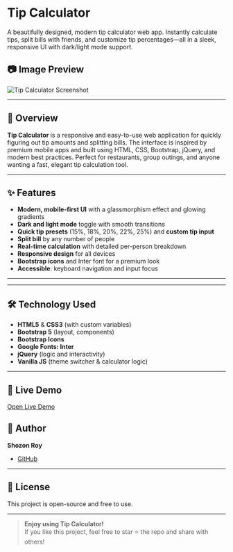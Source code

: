 # Tip Calculator

A beautifully designed, modern tip calculator web app. Instantly calculate tips, split bills with friends, and customize tip percentages—all in a sleek, responsive UI with dark/light mode support.

## 📷 Image Preview

![Tip Calculator Screenshot](preview.png)

---

## 📝 Overview

**Tip Calculator** is a responsive and easy-to-use web application for quickly figuring out tip amounts and splitting bills. The interface is inspired by premium mobile apps and built using HTML, CSS, Bootstrap, jQuery, and modern best practices. Perfect for restaurants, group outings, and anyone wanting a fast, elegant tip calculation tool.

---

## ✨ Features

- **Modern, mobile-first UI** with a glassmorphism effect and glowing gradients
- **Dark and light mode** toggle with smooth transitions
- **Quick tip presets** (15%, 18%, 20%, 22%, 25%) and **custom tip input**
- **Split bill** by any number of people
- **Real-time calculation** with detailed per-person breakdown
- **Responsive design** for all devices
- **Bootstrap icons** and Inter font for a premium look
- **Accessible**: keyboard navigation and input focus

---

---

## 🛠️ Technology Used

- **HTML5** & **CSS3** (with custom variables)
- **Bootstrap 5** (layout, components)
- **Bootstrap Icons**
- **Google Fonts: Inter**
- **jQuery** (logic and interactivity)
- **Vanilla JS** (theme switcher & calculator logic)

---


## 🚀 Live Demo

[Open Live Demo](#) 


## 👤 Author

**Shozon Roy**  
- [GitHub](https://github.com/Shozon-Roy)

---

## 📄 License

This project is open-source and free to use.

---

> **Enjoy using Tip Calculator!**  
> If you like this project, feel free to star ⭐ the repo and share with others!
